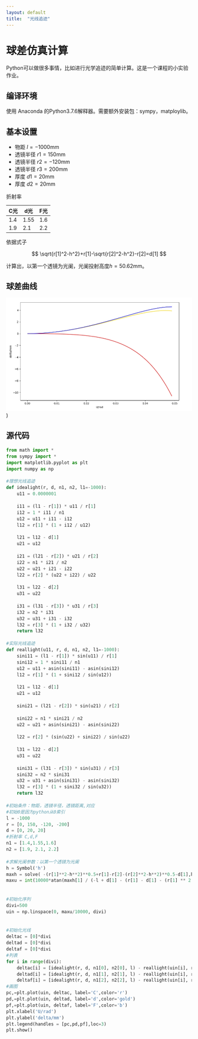 ```yaml
---
layout: default
title:  "光线追迹"
---
```


# 球差仿真计算

Python可以做很多事情，比如进行光学追迹的简单计算。这是一个课程的小实验作业。

## 编译环境

使用 Anaconda 的Python3.7.6解释器。需要额外安装包：sympy，matploylib。

## 基本设置

- 物距  $l=-1000$mm
- 透镜半径  $r1=150$mm
- 透镜半径 $r2=-120$mm
- 透镜半径 $r3=200$mm
- 厚度  $d1=20$mm
- 厚度    $d2=20$mm

折射率

| C光 | d光  | F光 |
| --- | --- | --- |
| 1.4 | 1.55 | 1.6 |
| 1.9 | 2.1  | 2.2 |

依据式子

$$
\sqrt{r[1]^2-h^2}+r[1]-\sqrt{r[2]^2-h^2}-r[2]=d[1]
$$

计算出，以第一个透镜为光阑，光阑投射高度$h=50.62$mm。

## 球差曲线

![球差曲线](../assets/img/light.jpg))

## 源代码

```python
from math import *
from sympy import *
import matplotlib.pyplot as plt
import numpy as np

#理想光线追迹
def idealight(r, d, n1, n2, l1=-1000):
    u11 = 0.0000001

    i11 = (l1 - r[1]) * u11 / r[1]
    i12 = 1 * i11 / n1
    u12 = u11 + i11 - i12
    l12 = r[1] * (1 + i12 / u12)

    l21 = l12 - d[1]
    u21 = u12

    i21 = (l21 - r[2]) * u21 / r[2]
    i22 = n1 * i21 / n2
    u22 = u21 + i21 - i22
    l22 = r[2] * (u22 + i22) / u22

    l31 = l22 - d[2]
    u31 = u22

    i31 = (l31 - r[3]) * u31 / r[3]
    i32 = n2 * i31
    u32 = u31 + i31 - i32
    l32 = r[3] * (1 + i32 / u32)
    return l32

#实际光线追迹
def reallight(u11, r, d, n1, n2, l1=-1000):
    sini11 = (l1 - r[1]) * sin(u11) / r[1]
    sini12 = 1 * sini11 / n1
    u12 = u11 + asin(sini11) - asin(sini12)
    l12 = r[1] * (1 + sini12 / sin(u12))

    l21 = l12 - d[1]
    u21 = u12

    sini21 = (l21 - r[2]) * sin(u21) / r[2]

    sini22 = n1 * sini21 / n2
    u22 = u21 + asin(sini21) - asin(sini22)

    l22 = r[2] * (sin(u22) + sini22) / sin(u22)

    l31 = l22 - d[2]
    u31 = u22

    sini31 = (l31 - r[3]) * sin(u31) / r[3]
    sini32 = n2 * sini31
    u32 = u31 + asin(sini31) - asin(sini32)
    l32 = r[3] * (1 + sini32 / sin(u32))
    return l32

#初始条件：物距，透镜半径，透镜距离,对应
#初始0是因为python从0索引
l = -1000
r = [0, 150, -120, -200]
d = [0, 20, 20]
#折射率 C,d,F
n1 = [1.4,1.55,1.6]
n2 = [1.9, 2.1, 2.2]

#求解光阑参数：以第一个透镜为光阑
h = Symbol('h')
maxh = solve( -(r[1]**2-h**2)**0.5+r[1]-r[2]-(r[2]**2-h**2)**0.5-d[1],h)
maxu = int(10000*atan(maxh[1] / (-l + d[1] - (r[1] - d[1] - (r[1] ** 2 - maxh[1] ** 2) ** 0.5))))


#初始化序列
divi=500
uin = np.linspace(0, maxu/10000, divi)


#初始化光线
deltac = [0]*divi
deltad = [0]*divi
deltaf = [0]*divi
#列表
for i in range(divi):
    deltac[i] = [idealight(r, d, n1[0], n2[0], l) - reallight(uin[i], r, d, n1[0], n2[0], l)]
    deltad[i] = [idealight(r, d, n1[1], n2[1], l) - reallight(uin[i], r, d, n1[1], n2[1], l)]
    deltaf[i] = [idealight(r, d, n1[2], n2[2], l) - reallight(uin[i], r, d, n1[2], n2[2], l)]
#画图
pc,=plt.plot(uin, deltac, label='C',color='r')
pd,=plt.plot(uin, deltad, label='d',color='gold')
pf,=plt.plot(uin, deltaf, label='F',color='b')
plt.xlabel('U/rad')
plt.ylabel('delta/mm')
plt.legend(handles = [pc,pd,pf],loc=3)
plt.show()
```
